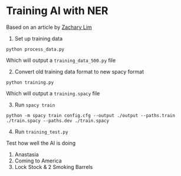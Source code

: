 # Training AI with NER

Based on an article by [Zachary Lim](https://towardsdatascience.com/using-spacy-3-0-to-build-a-custom-ner-model-c9256bea098)

1. Set up training data

`python process_data.py`

Which will output a `training_data_500.py` file

2. Convert old training data format to new spacy format

`python training.py`

Which will output a `training.spacy` file

3. Run `spacy train`

`python -m spacy train config.cfg --output ./output --paths.train ./train.spacy --paths.dev ./train.spacy`

4. Run `training_test.py`

Test how well the AI is doing

1. Anastasia
2. Coming to America
3. Lock Stock & 2 Smoking Barrels

